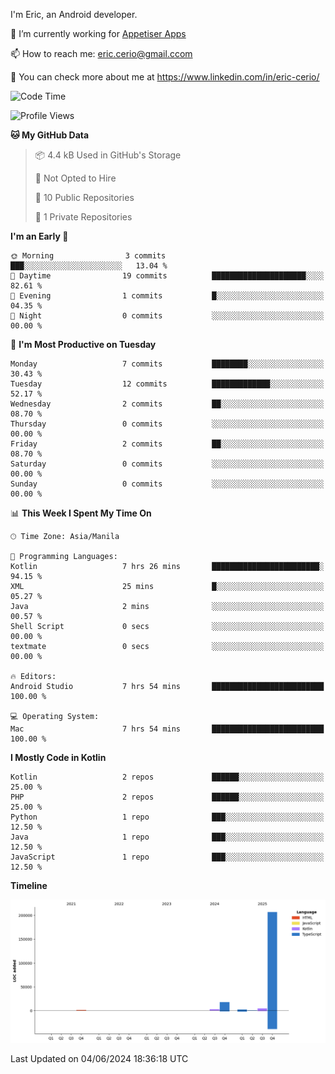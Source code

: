 
I'm Eric, an Android developer.

🔭 I’m currently working for [Appetiser Apps](http://appetiser.com.au)

📫 How to reach me: eric.cerio@gmail.ccom

👀 You can check more about me at https://www.linkedin.com/in/eric-cerio/

<!--START_SECTION:waka-->
![Code Time](http://img.shields.io/badge/Code%20Time-7%20hrs%2054%20mins-blue)

![Profile Views](http://img.shields.io/badge/Profile%20Views-125-blue)

**🐱 My GitHub Data** 

> 📦 4.4 kB Used in GitHub's Storage 
 > 
> 🚫 Not Opted to Hire
 > 
> 📜 10 Public Repositories 
 > 
> 🔑 1 Private Repositories 
 > 
**I'm an Early 🐤** 

```text
🌞 Morning                3 commits           ███░░░░░░░░░░░░░░░░░░░░░░   13.04 % 
🌆 Daytime                19 commits          █████████████████████░░░░   82.61 % 
🌃 Evening                1 commits           █░░░░░░░░░░░░░░░░░░░░░░░░   04.35 % 
🌙 Night                  0 commits           ░░░░░░░░░░░░░░░░░░░░░░░░░   00.00 % 
```
📅 **I'm Most Productive on Tuesday** 

```text
Monday                   7 commits           ████████░░░░░░░░░░░░░░░░░   30.43 % 
Tuesday                  12 commits          █████████████░░░░░░░░░░░░   52.17 % 
Wednesday                2 commits           ██░░░░░░░░░░░░░░░░░░░░░░░   08.70 % 
Thursday                 0 commits           ░░░░░░░░░░░░░░░░░░░░░░░░░   00.00 % 
Friday                   2 commits           ██░░░░░░░░░░░░░░░░░░░░░░░   08.70 % 
Saturday                 0 commits           ░░░░░░░░░░░░░░░░░░░░░░░░░   00.00 % 
Sunday                   0 commits           ░░░░░░░░░░░░░░░░░░░░░░░░░   00.00 % 
```


📊 **This Week I Spent My Time On** 

```text
🕑︎ Time Zone: Asia/Manila

💬 Programming Languages: 
Kotlin                   7 hrs 26 mins       ████████████████████████░   94.15 % 
XML                      25 mins             █░░░░░░░░░░░░░░░░░░░░░░░░   05.27 % 
Java                     2 mins              ░░░░░░░░░░░░░░░░░░░░░░░░░   00.57 % 
Shell Script             0 secs              ░░░░░░░░░░░░░░░░░░░░░░░░░   00.00 % 
textmate                 0 secs              ░░░░░░░░░░░░░░░░░░░░░░░░░   00.00 % 

🔥 Editors: 
Android Studio           7 hrs 54 mins       █████████████████████████   100.00 % 

💻 Operating System: 
Mac                      7 hrs 54 mins       █████████████████████████   100.00 % 
```

**I Mostly Code in Kotlin** 

```text
Kotlin                   2 repos             ██████░░░░░░░░░░░░░░░░░░░   25.00 % 
PHP                      2 repos             ██████░░░░░░░░░░░░░░░░░░░   25.00 % 
Python                   1 repo              ███░░░░░░░░░░░░░░░░░░░░░░   12.50 % 
Java                     1 repo              ███░░░░░░░░░░░░░░░░░░░░░░   12.50 % 
JavaScript               1 repo              ███░░░░░░░░░░░░░░░░░░░░░░   12.50 % 
```



**Timeline**

![Lines of Code chart](https://raw.githubusercontent.com/eric-cerio/eric-cerio/main/assets/bar_graph.png)


 Last Updated on 04/06/2024 18:36:18 UTC
<!--END_SECTION:waka-->
